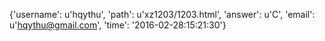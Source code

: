 {'username': u'hqythu', 'path': u'xz1203/1203.html', 'answer': u'C', 'email': u'hqythu@gmail.com', 'time': '2016-02-28:15:21:30'}